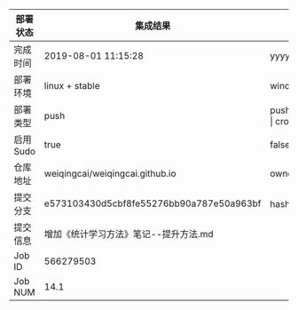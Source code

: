 部署状态 | 集成结果 | 参考值
---|---|---
完成时间 | 2019-08-01 11:15:28 | yyyy-mm-dd hh:mm:ss
部署环境 | linux + stable | window \| linux + stable
部署类型 | push | push \| pull_request \| api \| cron
启用Sudo | true | false \| true
仓库地址 | weiqingcai/weiqingcai.github.io | owner_name/repo_name
提交分支 | e573103430d5cbf8fe55276bb90a787e50a963bf | hash 16位
提交信息 | 增加《统计学习方法》笔记--提升方法.md |
Job ID   | 566279503 |
Job NUM  | 14.1 |
